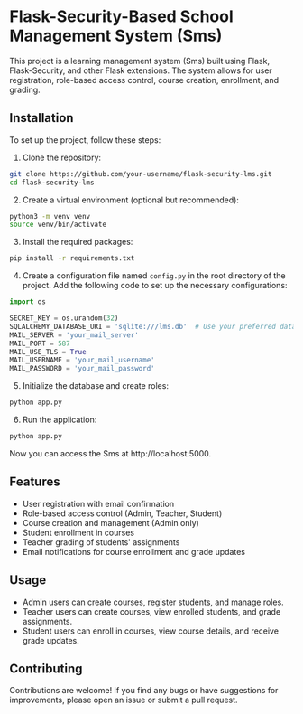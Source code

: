 # Flask-Security-Based School Management System (Sms)

This project is a learning management system (Sms) built using Flask, Flask-Security, and other Flask extensions. The system allows for user registration, role-based access control, course creation, enrollment, and grading.

## Installation

To set up the project, follow these steps:

1. Clone the repository:
```bash
git clone https://github.com/your-username/flask-security-lms.git
cd flask-security-lms
```

2. Create a virtual environment (optional but recommended):
```bash
python3 -m venv venv
source venv/bin/activate
```

3. Install the required packages:
```bash
pip install -r requirements.txt
```

4. Create a configuration file named `config.py` in the root directory of the project. Add the following code to set up the necessary configurations:

```python
import os

SECRET_KEY = os.urandom(32)
SQLALCHEMY_DATABASE_URI = 'sqlite:///lms.db'  # Use your preferred database URI
MAIL_SERVER = 'your_mail_server'
MAIL_PORT = 587
MAIL_USE_TLS = True
MAIL_USERNAME = 'your_mail_username'
MAIL_PASSWORD = 'your_mail_password'
```

5. Initialize the database and create roles:
```bash
python app.py
```

6. Run the application:
```bash
python app.py
```

Now you can access the Sms at http://localhost:5000.

## Features

- User registration with email confirmation
- Role-based access control (Admin, Teacher, Student)
- Course creation and management (Admin only)
- Student enrollment in courses
- Teacher grading of students' assignments
- Email notifications for course enrollment and grade updates

## Usage

- Admin users can create courses, register students, and manage roles.
- Teacher users can create courses, view enrolled students, and grade assignments.
- Student users can enroll in courses, view course details, and receive grade updates.

## Contributing

Contributions are welcome! If you find any bugs or have suggestions for improvements, please open an issue or submit a pull request.

